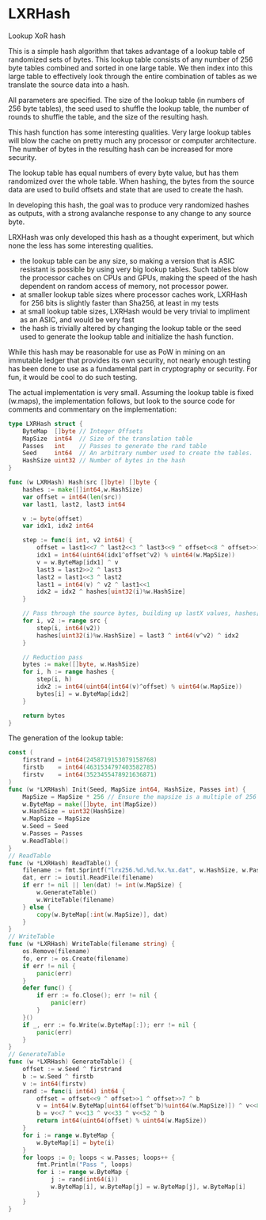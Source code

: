# LXRHash
Lookup XoR hash

This is a simple hash algorithm that takes advantage of a lookup table of randomized sets of bytes.  This lookup table 
consists of any number of 256 byte tables combined and sorted in one large table.  We then index into this large 
table to effectively look through the entire combination of tables as we translate the source data into a hash.

All parameters are specified.  The size of the lookup table (in numbers of 256 byte tables), the seed used to shuffle
the lookup table, the number of rounds to shuffle the table, and the size of the resulting hash.

This hash function has some interesting qualities.  Very large lookup tables will blow the cache on pretty much any 
processor or computer architecture. The number of bytes in the resulting hash can be increased for more security.
  
The lookup 
table has equal numbers of every byte value, but has them randomized over the whole table.  When hashing, the bytes from 
the source data are used to build offsets and state that are used to create the hash.

In developing this hash, the goal was to produce very randomized hashes as outputs, with a strong avalanche response to 
any change to any source byte.

LRXHash was only developed this hash as a thought experiment, but which none the less has some interesting qualities.

* the lookup table can be any size, so making a version that is ASIC resistant is possible by using very big lookup tables.  Such tables blow the processor caches on CPUs and GPUs, making the speed of the hash dependent on random access of memory, not processor power.
* at smaller lookup table sizes where processor caches work, LXRHash for 256 bits is slightly faster than Sha256, at least 
in my tests
* at small lookup table sizes, LXRHash would be very trivial to impliment as an ASIC, and would be very fast
* the hash is trivially altered by changing the lookup table or the seed used to generate the lookup table and initialize the hash function.

While this hash may be reasonable for use as PoW in mining on an immutable ledger that provides its own security, 
not nearly enough testing has been done to use as a fundamental part in cryptography or security.  For fun, it 
would be cool to do such testing.

The actual implementation is very small.  Assuming the lookup table is fixed (w.maps), the implementation follows, 
but look to the source code for comments and commentary on the implementation:
```go
type LXRHash struct {
	ByteMap  []byte // Integer Offsets
	MapSize  int64  // Size of the translation table
	Passes   int    // Passes to generate the rand table
	Seed     int64  // An arbitrary number used to create the tables.
	HashSize uint32 // Number of bytes in the hash
}

func (w LXRHash) Hash(src []byte) []byte {
	hashes := make([]int64,w.HashSize)
	var offset = int64(len(src))
	var last1, last2, last3 int64

	v := byte(offset)
	var idx1, idx2 int64

	step := func(i int, v2 int64) {
		offset = last1<<7 ^ last2<<3 ^ last3<<9 ^ offset<<8 ^ offset>>1 ^ idx2 ^ int64(v)
		idx1 = int64(uint64(idx1^offset^v2) % uint64(w.MapSize))
		v = w.ByteMap[idx1] ^ v
		last3 = last2>>2 ^ last3
		last2 = last1<<3 ^ last2
		last1 = int64(v) ^ v2 ^ last1<<1
		idx2 = idx2 ^ hashes[uint32(i)%w.HashSize]
	}

	// Pass through the source bytes, building up lastX values, hashes[], and offset
	for i, v2 := range src {
		step(i, int64(v2))
		hashes[uint32(i)%w.HashSize] = last3 ^ int64(v^v2) ^ idx2
	}

	// Reduction pass
	bytes := make([]byte, w.HashSize)
	for i, h := range hashes {
		step(i, h)
		idx2 := int64(uint64(int64(v)^offset) % uint64(w.MapSize))
		bytes[i] = w.ByteMap[idx2]
	}

	return bytes
}

```

The generation of the lookup table:
```go
const (
	firstrand = int64(2458719153079158768)
	firstb    = int64(4631534797403582785)
	firstv    = int64(3523455478921636871)
)
func (w *LXRHash) Init(Seed, MapSize int64, HashSize, Passes int) {
	MapSize = MapSize * 256 // Ensure the mapsize is a multiple of 256
	w.ByteMap = make([]byte, int(MapSize))
	w.HashSize = uint32(HashSize)
	w.MapSize = MapSize
	w.Seed = Seed
	w.Passes = Passes
	w.ReadTable()
}
// ReadTable
func (w *LXRHash) ReadTable() {
	filename := fmt.Sprintf("lrx256.%d.%d.%x.%x.dat", w.HashSize, w.Passes, w.Seed, w.MapSize)
	dat, err := ioutil.ReadFile(filename)
	if err != nil || len(dat) != int(w.MapSize) {
		w.GenerateTable()
		w.WriteTable(filename)
	} else {
		copy(w.ByteMap[:int(w.MapSize)], dat)
	}
}
// WriteTable
func (w *LXRHash) WriteTable(filename string) {
	os.Remove(filename)
	fo, err := os.Create(filename)
	if err != nil {
		panic(err)
	}
	defer func() {
		if err := fo.Close(); err != nil {
			panic(err)
		}
	}()
	if _, err := fo.Write(w.ByteMap[:]); err != nil {
		panic(err)
	}
}
// GenerateTable
func (w *LXRHash) GenerateTable() {
	offset := w.Seed ^ firstrand
	b := w.Seed ^ firstb
	v := int64(firstv)
	rand := func(i int64) int64 {
		offset = offset<<9 ^ offset>>1 ^ offset>>7 ^ b
		v = int64(w.ByteMap[uint64(offset^b)%uint64(w.MapSize)]) ^ v<<8 ^ v>>1
		b = v<<7 ^ v<<13 ^ v<<33 ^ v<<52 ^ b
		return int64(uint64(offset) % uint64(w.MapSize))
	}
	for i := range w.ByteMap {
		w.ByteMap[i] = byte(i)
	}
	for loops := 0; loops < w.Passes; loops++ {
		fmt.Println("Pass ", loops)
		for i := range w.ByteMap {
			j := rand(int64(i))
			w.ByteMap[i], w.ByteMap[j] = w.ByteMap[j], w.ByteMap[i]
		}
	}
}
```
